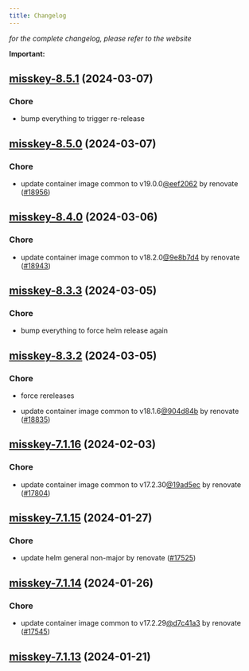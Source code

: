 ```yaml
---
title: Changelog
---
```



*for the complete changelog, please refer to the website*

**Important:**


## [misskey-8.5.1](https://github.com/truecharts/charts/compare/misskey-8.5.0...misskey-8.5.1) (2024-03-07)

### Chore



- bump everything to trigger re-release


## [misskey-8.5.0](https://github.com/truecharts/charts/compare/misskey-8.4.0...misskey-8.5.0) (2024-03-07)

### Chore



- update container image common to v19.0.0[@eef2062](https://github.com/eef2062) by renovate ([#18956](https://github.com/truecharts/charts/issues/18956))


## [misskey-8.4.0](https://github.com/truecharts/charts/compare/misskey-8.3.3...misskey-8.4.0) (2024-03-06)

### Chore



- update container image common to v18.2.0[@9e8b7d4](https://github.com/9e8b7d4) by renovate ([#18943](https://github.com/truecharts/charts/issues/18943))


## [misskey-8.3.3](https://github.com/truecharts/charts/compare/misskey-8.3.2...misskey-8.3.3) (2024-03-05)

### Chore



- bump everything to force helm release again


## [misskey-8.3.2](https://github.com/truecharts/charts/compare/misskey-8.3.0...misskey-8.3.2) (2024-03-05)

### Chore



- force rereleases

- update container image common to v18.1.6[@904d84b](https://github.com/904d84b) by renovate ([#18835](https://github.com/truecharts/charts/issues/18835))
















## [misskey-7.1.16](https://github.com/truecharts/charts/compare/misskey-7.1.15...misskey-7.1.16) (2024-02-03)

### Chore



- update container image common to v17.2.30[@19ad5ec](https://github.com/19ad5ec) by renovate ([#17804](https://github.com/truecharts/charts/issues/17804))


## [misskey-7.1.15](https://github.com/truecharts/charts/compare/misskey-7.1.14...misskey-7.1.15) (2024-01-27)

### Chore



- update helm general non-major by renovate ([#17525](https://github.com/truecharts/charts/issues/17525))


## [misskey-7.1.14](https://github.com/truecharts/charts/compare/misskey-7.1.13...misskey-7.1.14) (2024-01-26)

### Chore



- update container image common to v17.2.29[@d7c41a3](https://github.com/d7c41a3) by renovate ([#17545](https://github.com/truecharts/charts/issues/17545))


## [misskey-7.1.13](https://github.com/truecharts/charts/compare/misskey-7.1.12...misskey-7.1.13) (2024-01-21)
